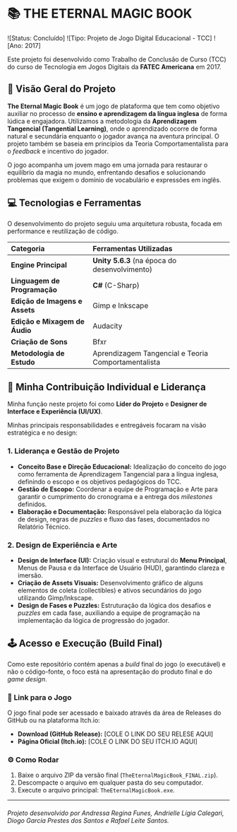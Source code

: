 # 📚 THE ETERNAL MAGIC BOOK

![Status: Concluído] 
![Tipo: Projeto de Jogo Digital Educacional - TCC]
![Ano: 2017]

Este projeto foi desenvolvido como Trabalho de Conclusão de Curso (TCC) do curso de Tecnologia em Jogos Digitais da **FATEC Americana** em 2017.

## 🎯 Visão Geral do Projeto

**The Eternal Magic Book** é um jogo de plataforma que tem como objetivo auxiliar no processo de **ensino e aprendizagem da língua inglesa** de forma lúdica e engajadora. Utilizamos a metodologia da **Aprendizagem Tangencial (Tangential Learning)**, onde o aprendizado ocorre de forma natural e secundária enquanto o jogador avança na aventura principal. O projeto também se baseia em princípios da Teoria Comportamentalista para o *feedback* e incentivo do jogador.

O jogo acompanha um jovem mago em uma jornada para restaurar o equilíbrio da magia no mundo, enfrentando desafios e solucionando problemas que exigem o domínio de vocabulário e expressões em inglês.

## 💻 Tecnologias e Ferramentas

O desenvolvimento do projeto seguiu uma arquitetura robusta, focada em performance e reutilização de código.

| Categoria                      | Ferramentas Utilizadas                              |
| :----------------------------- | :-------------------------------------------------- |
| **Engine Principal**           | **Unity 5.6.3** (na época do desenvolvimento)       |
| **Linguagem de Programação**   | **C#** (C-Sharp)                                    |
| **Edição de Imagens e Assets** | Gimp e Inkscape                                     |
| **Edição e Mixagem de Áudio**  | Audacity                                            |
| **Criação de Sons**            | Bfxr                                                |
| **Metodologia de Estudo**      | Aprendizagem Tangencial e Teoria Comportamentalista |

## 🌟 Minha Contribuição Individual e Liderança

Minha função neste projeto foi como **Líder do Projeto** e **Designer de Interface e Experiência (UI/UX)**.

Minhas principais responsabilidades e entregáveis focaram na visão estratégica e no design:

### 1. Liderança e Gestão de Projeto

* **Conceito Base e Direção Educacional:** Idealização do conceito do jogo como ferramenta de Aprendizagem Tangencial para a língua inglesa, definindo o escopo e os objetivos pedagógicos do TCC.
* **Gestão de Escopo:** Coordenar a equipe de Programação e Arte para garantir o cumprimento do cronograma e a entrega dos *milestones* definidos.
* **Elaboração e Documentação:** Responsável pela elaboração da lógica de design, regras de *puzzles* e fluxo das fases, documentados no Relatório Técnico.

### 2. Design de Experiência e Arte

* **Design de Interface (UI):** Criação visual e estrutural do **Menu Principal**, Menus de Pausa e da Interface de Usuário (HUD), garantindo clareza e imersão.
* **Criação de Assets Visuais:** Desenvolvimento gráfico de alguns elementos de coleta (collectibles) e ativos secundários do jogo utilizando Gimp/Inkscape.
* **Design de Fases e Puzzles:** Estruturação da lógica dos desafios e *puzzles* em cada fase, auxiliando a equipe de programação na implementação da lógica de progressão do jogador.

## 🕹️ Acesso e Execução (Build Final)

Como este repositório contém apenas a *build* final do jogo (o executável) e não o código-fonte, o foco está na apresentação do produto final e do *game design*.

### 🔗 Link para o Jogo

O jogo final pode ser acessado e baixado através da área de Releases do GitHub ou na plataforma Itch.io:

* **Download (GitHub Release):** [COLE O LINK DO SEU RELESE AQUI]
* **Página Oficial (Itch.io):** [COLE O LINK DO SEU ITCH.IO AQUI]

### ⚙️ Como Rodar

1.  Baixe o arquivo ZIP da versão final (`TheEternalMagicBook_FINAL.zip`).
2.  Descompacte o arquivo em qualquer pasta do seu computador.
3.  Execute o arquivo principal: `TheEternalMagicBook.exe`.

***

###### *Projeto desenvolvido por Andressa Regina Funes, Andrielle Lígia Calegari, Diogo Garcia Prestes dos Santos e Rafael Leite Santos.*

